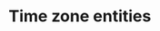 # Time zone entities

<!-- https://docs.microsoft.com/en-us/dynamics365/customer-engagement/developer/time-zone-entities -->